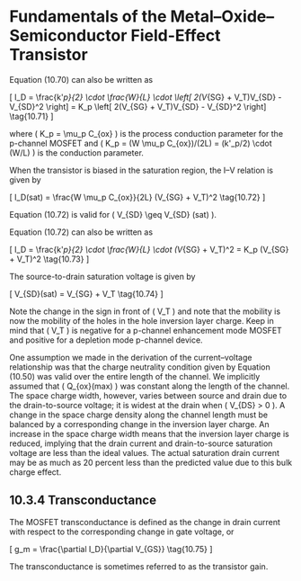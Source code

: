 # Fundamentals of the Metal–Oxide–Semiconductor Field-Effect Transistor

Equation (10.70) can also be written as

\[
I_D = \frac{k'_p}{2} \cdot \frac{W}{L} \cdot \left[ 2(V_{SG} + V_T)V_{SD} - V_{SD}^2 \right] = K_p \left[ 2(V_{SG} + V_T)V_{SD} - V_{SD}^2 \right] \tag{10.71}
\]

where \( K_p = \mu_p C_{ox} \) is the process conduction parameter for the p-channel MOSFET and \( K_p = (W \mu_p C_{ox})/(2L) = (k'_p/2) \cdot (W/L) \) is the conduction parameter.

When the transistor is biased in the saturation region, the I–V relation is given by

\[
I_D(sat) = \frac{W \mu_p C_{ox}}{2L} (V_{SG} + V_T)^2 \tag{10.72}
\]

Equation (10.72) is valid for \( V_{SD} \geq V_{SD} (sat) \).

Equation (10.72) can also be written as

\[
I_D = \frac{k'_p}{2} \cdot \frac{W}{L} \cdot (V_{SG} + V_T)^2 = K_p (V_{SG} + V_T)^2 \tag{10.73}
\]

The source-to-drain saturation voltage is given by

\[
V_{SD}(sat) = V_{SG} + V_T \tag{10.74}
\]

Note the change in the sign in front of \( V_T \) and note that the mobility is now the mobility of the holes in the hole inversion layer charge. Keep in mind that \( V_T \) is negative for a p-channel enhancement mode MOSFET and positive for a depletion mode p-channel device.

One assumption we made in the derivation of the current–voltage relationship was that the charge neutrality condition given by Equation (10.50) was valid over the entire length of the channel. We implicitly assumed that \( Q_{ox}(max) \) was constant along the length of the channel. The space charge width, however, varies between source and drain due to the drain-to-source voltage; it is widest at the drain when \( V_{DS} > 0 \). A change in the space charge density along the channel length must be balanced by a corresponding change in the inversion layer charge. An increase in the space charge width means that the inversion layer charge is reduced, implying that the drain current and drain-to-source saturation voltage are less than the ideal values. The actual saturation drain current may be as much as 20 percent less than the predicted value due to this bulk charge effect.

## 10.3.4 Transconductance

The MOSFET transconductance is defined as the change in drain current with respect to the corresponding change in gate voltage, or

\[
g_m = \frac{\partial I_D}{\partial V_{GS}} \tag{10.75}
\]

The transconductance is sometimes referred to as the transistor gain.